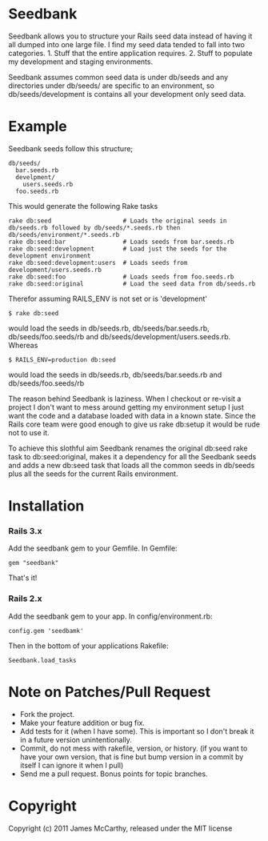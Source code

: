 Seedbank
========

Seedbank allows you to structure your Rails seed data instead of having it all dumped into one large file. I find my seed data tended to fall into two categories. 1. Stuff that the entire application requires. 2. Stuff to populate my development and staging environments.

Seedbank assumes common seed data is under db/seeds and any directories under db/seeds/ are specific to an environment, so db/seeds/development is contains all your development only seed data.
  
Example
=======

Seedbank seeds follow this structure;

    db/seeds/
      bar.seeds.rb
      develpment/
        users.seeds.rb
      foo.seeds.rb
  
This would generate the following Rake tasks

    rake db:seed                    # Loads the original seeds in db/seeds.rb followed by db/seeds/*.seeds.rb then db/seeds/environment/*.seeds.rb
    rake db:seed:bar                # Loads seeds from bar.seeds.rb
    rake db:seed:development        # Load just the seeds for the development environment
    rake db:seed:development:users  # Loads seeds from development/users.seeds.rb
    rake db:seed:foo                # Loads seeds from foo.seeds.rb
    rake db:seed:original           # Load the seed data from db/seeds.rb

Therefor assuming RAILS_ENV is not set or is 'development'

    $ rake db:seed
    
would load the seeds in db/seeds.rb, db/seeds/bar.seeds.rb, db/seeds/foo.seeds/rb and db/seeds/development/users.seeds.rb. Whereas 

    $ RAILS_ENV=production db:seed
    
would load the seeds in db/seeds.rb, db/seeds/bar.seeds.rb and db/seeds/foo.seeds/rb

The reason behind Seedbank is laziness. When I checkout or re-visit a project I don't want to mess around getting my environment setup I just want the code and a database loaded with data in a known state. Since the Rails core team were good enough to give us rake db:setup it would be rude not to use it. 

To achieve this slothful aim Seedbank renames the original db:seed rake task to db:seed:original, makes it a dependency for all the Seedbank seeds and adds a new db:seed task that loads all the common seeds in db/seeds plus all the seeds for the current Rails environment. 

Installation
============

### Rails 3.x

Add the seedbank gem to your Gemfile.  In Gemfile:

    gem "seedbank"

That's it!

### Rails 2.x

Add the seedbank gem to your app. In config/environment.rb:

    config.gem 'seedbamk'

Then in the bottom of your applications Rakefile:

    Seedbank.load_tasks

Note on Patches/Pull Request
============================

* Fork the project.
* Make your feature addition or bug fix.
* Add tests for it (when I have some). This is important so I don't break it in a future version unintentionally.
* Commit, do not mess with rakefile, version, or history. (if you want to have your own version, that is fine but 
  bump version in a commit by itself I can ignore it when I pull)
* Send me a pull request.  Bonus points for topic branches.

Copyright
=========
Copyright (c) 2011 James McCarthy, released under the MIT license

